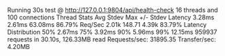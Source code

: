 Running 30s test @ http://127.0.0.1:9804/api/health-check
  16 threads and 100 connections
  Thread Stats   Avg      Stdev     Max   +/- Stdev
    Latency     3.28ms    2.61ms  63.08ms   86.79%
    Req/Sec     2.01k   148.71     4.39k    83.79%
  Latency Distribution
     50%    2.67ms
     75%    3.92ms
     90%    5.96ms
     99%   12.15ms
  959937 requests in 30.10s, 126.33MB read
Requests/sec:  31895.35
Transfer/sec:      4.20MB
